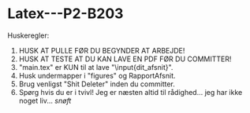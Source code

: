 # Latex---P2-B203

Huskeregler:

1. HUSK AT PULLE FØR DU BEGYNDER AT ARBEJDE! 
2. HUSK AT TESTE AT DU KAN LAVE EN PDF FØR DU COMMITTER! 
3. "main.tex" er KUN til at lave "\input{dit_afsnit}". 
4. Husk undermapper i "figures" og RapportAfsnit.
5. Brug venligst "Shit Deleter" inden du committer.
6. Spørg hvis du er i tvivl! Jeg er næsten altid til rådighed... jeg har ikke noget liv... *snøft*
